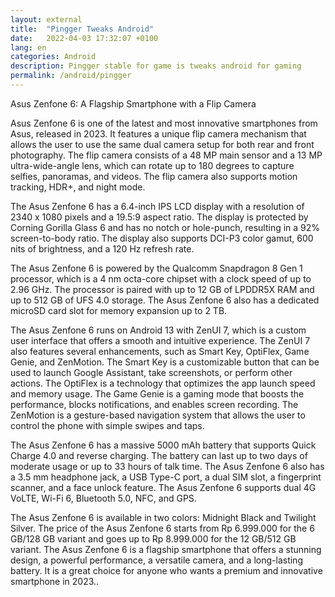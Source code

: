 ```yaml
---
layout: external
title:  "Pingger Tweaks Android"
date:   2022-04-03 17:32:07 +0100
lang: en
categories: Android
description: Pingger stable for game is tweaks android for gaming
permalink: /android/pingger
---
```


Asus Zenfone 6: A Flagship Smartphone with a Flip Camera

Asus Zenfone 6 is one of the latest and most innovative smartphones from Asus, released in 2023. It features a unique flip camera mechanism that allows the user to use the same dual camera setup for both rear and front photography. The flip camera consists of a 48 MP main sensor and a 13 MP ultra-wide-angle lens, which can rotate up to 180 degrees to capture selfies, panoramas, and videos. The flip camera also supports motion tracking, HDR+, and night mode.

The Asus Zenfone 6 has a 6.4-inch IPS LCD display with a resolution of 2340 x 1080 pixels and a 19.5:9 aspect ratio. The display is protected by Corning Gorilla Glass 6 and has no notch or hole-punch, resulting in a 92% screen-to-body ratio. The display also supports DCI-P3 color gamut, 600 nits of brightness, and a 120 Hz refresh rate.

The Asus Zenfone 6 is powered by the Qualcomm Snapdragon 8 Gen 1 processor, which is a 4 nm octa-core chipset with a clock speed of up to 2.96 GHz. The processor is paired with up to 12 GB of LPDDR5X RAM and up to 512 GB of UFS 4.0 storage. The Asus Zenfone 6 also has a dedicated microSD card slot for memory expansion up to 2 TB.

The Asus Zenfone 6 runs on Android 13 with ZenUI 7, which is a custom user interface that offers a smooth and intuitive experience. The ZenUI 7 also features several enhancements, such as Smart Key, OptiFlex, Game Genie, and ZenMotion. The Smart Key is a customizable button that can be used to launch Google Assistant, take screenshots, or perform other actions. The OptiFlex is a technology that optimizes the app launch speed and memory usage. The Game Genie is a gaming mode that boosts the performance, blocks notifications, and enables screen recording. The ZenMotion is a gesture-based navigation system that allows the user to control the phone with simple swipes and taps.

The Asus Zenfone 6 has a massive 5000 mAh battery that supports Quick Charge 4.0 and reverse charging. The battery can last up to two days of moderate usage or up to 33 hours of talk time. The Asus Zenfone 6 also has a 3.5 mm headphone jack, a USB Type-C port, a dual SIM slot, a fingerprint scanner, and a face unlock feature. The Asus Zenfone 6 supports dual 4G VoLTE, Wi-Fi 6, Bluetooth 5.0, NFC, and GPS.

The Asus Zenfone 6 is available in two colors: Midnight Black and Twilight Silver. The price of the Asus Zenfone 6 starts from Rp 6.999.000 for the 6 GB/128 GB variant and goes up to Rp 8.999.000 for the 12 GB/512 GB variant. The Asus Zenfone 6 is a flagship smartphone that offers a stunning design, a powerful performance, a versatile camera, and a long-lasting battery. It is a great choice for anyone who wants a premium and innovative smartphone in 2023..
